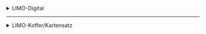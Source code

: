 <details>
<summary>LIMO-Digital</summary>

<details>
<summary>Welche technischen Voraussetzungen werden für LIMO-Digital benötigt?</summary>

>Für den Zugriff benötigen Sie einen Internetbrowser wie beispielsweise Google Chrome oder Mozilla Firefox. Es ist keine Installation der Anwendung erforderlich.
</details>
  
<details>
<summary>Wie wird LIMO-Digital bereitgestellt?</summary>

>Die Kollaborationsplattform wird als Software as a Service vom SHI in Deutschland gehostet. Über eine Mandantenfähigkeit können Sie auf die Plattform zugreifen.
</details>
  
<details>
<summary>Ist das Modellieren mittels BPMN möglich?</summary>

>Ja, die Umwandlung zu BPMN erfolgt bei der Modellierung mit den SHI-Bausteinen im Hintergrund. Die Ansicht zwischen den SHI-Bausteinen und BPMN kann jederzeit gewechselt werden.
</details>
  
<details>
<summary>Können die Bausteine in LIMO-Digital angepasst werden?</summary>

>Ja, individuelle Anpassungen sind grundsätzlich möglich. Der digitale Kartensatz enthält Leerkarten für alles, was in den vordefinierten Karten nicht mit inbegriffen ist.
</details>
  
<details>
<summary>Kann ich LIMO-Digital auch ohne die App nutzen?</summary>

>Ja, allerdings ist die Nutzung der App nur bei Verwendung der SHI-Koffer möglich.
</details>
  
<details>
<summary>Wie werden technische Updates eingespielt?</summary>

>Technische Updates sind Bestandteil des Vertrages und werden automatisch eingespielt.
</details>
  
<details>
<summary>Welche Berechtigungen hat der Main-User in LIMO-Digital?</summary>

>Die Main-User könnnen die Projekte der Orgaisation verwalten und den Zugriff der Current-User überwachen.
</details>
  
<details>
<summary>Welche Berechtigungen hat der Current-User in LIMO-Digital?</summary>

>Die Current-User können über einen Link auf SHI-Digital zugreifen. Dafür ist keine Anmeldung notwendig.
</details>
  
</details>

---

<details>
<summary>LIMO-Koffer/Kartensatz</summary>

<details>
<summary>Können die haptischen Karten individuell angepasst werden?</summary>

>Ja, individuelle Anpassungen sind grundsätzlich möglich. Der Kartensatz enthält Leerkarten für alles, was in den vordefinierten Karten nicht mit inbegriffen ist.
</details>
  
<details>
<summary>Wird je LIMO-Koffer eine SHI-App benötigt?</summary>

>Sie benötigen je Koffer eine Applizenz.
</details>
  
</details>
